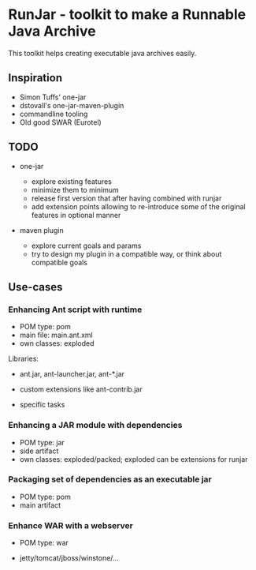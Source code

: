 # RunJar - toolkit to make a Runnable Java Archive

This toolkit helps creating executable java archives easily.


## Inspiration

* Simon Tuffs' one-jar
* dstovall's one-jar-maven-plugin
* commandline tooling
* Old good SWAR (Eurotel)

## TODO

* one-jar

   - explore existing features
   - minimize them to minimum
   - release first version that after having combined with runjar
   - add extension points allowing to re-introduce some of the original features in optional manner

* maven plugin

   - explore current goals and params
   - try to design my plugin in a compatible way, or think about compatible goals

## Use-cases

### Enhancing Ant script with runtime

* POM type: pom
* main file: main.ant.xml
* own classes: exploded

Libraries:

* ant.jar, ant-launcher.jar, ant-*.jar
* custom extensions like ant-contrib.jar

* specific tasks 

### Enhancing a JAR module with dependencies

* POM type: jar
* side artifact
* own classes: exploded/packed; exploded can be extensions for runjar

### Packaging set of dependencies as an executable jar

* POM type: pom
* main artifact

### Enhance WAR with a webserver

* POM type: war

* jetty/tomcat/jboss/winstone/...
